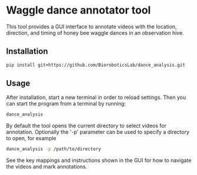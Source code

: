 # Waggle dance annotator tool

This tool provides a GUI interface to annotate videos with the location, direction, and timing of honey bee waggle dances in an observation hive.

## Installation

```bash
pip install git+https://github.com/BioroboticsLab/dance_analysis.git
```

## Usage

After installation, start a new terminal in order to reload settings.  Then you can start the program from a terminal by running:
```bash
dance_analysis
```

By default the tool opens the current directory to select videos for annotation.  Optionally the '-p' parameter can be used to specify a directory to open, for example
```bash
dance_analysis -p /path/to/directory
```

See the key mappings and instructions shown in the GUI for how to navigate the videos and mark annotations.

